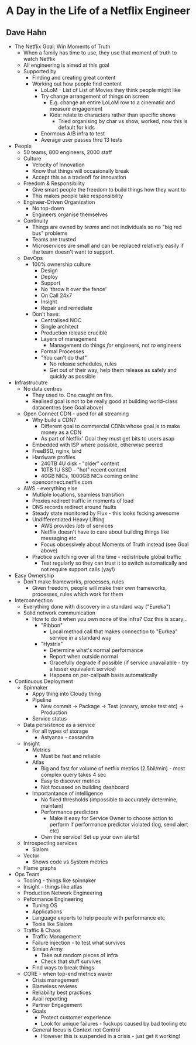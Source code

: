 # A Day in the Life of a Netflix Engineer
## Dave Hahn

* The Netflix Goal: Win Moments of Truth
  * When a family has time to use, they use that moment of truth to watch Netflix 
  * All engineering is aimed at this goal
  * Supported by
    * Finding and creating great content
    * Working out how people find content
      * LoLoM - List of List of Movies they think people might like
      * Try change arrangement of things on screen
        * E.g. change an entire LoLoM row to a cinematic and measure engagement
        * Kids: relate to characters rather than specific shows
          * Tried organising by char vs show, worked, now this is default for kids 
      * Enormous A/B infra to test 
      * Average user passes thru 13 tests
* People
  * 50 teams, 800 engineers, 2000 staff
  * Culture
    * Velocity of Innovation
    * Know that things will occasionally break
    * Accept this as a tradeoff for innovation
  * Freedom & Responsibility
    * Give smart people the freedom to build things how they want to
    * This makes people take responsibility
  * Engineer-Driven Organization
    * No top-down
    * Engineers organise themselves
  * Continuity
    * Things are owned by *teams* and not individuals so no "big red bus" problems
    * Teams are trusted
    * Microservices are small and can be replaced relatively easily if the team doesn't want to support.
  * DevOps
    * 100% ownership culture
      * Design
      * Deploy
      * Support
      * No 'throw it over the fence'
      * On Call 24x7
      * Insight
      * Repair and remediate
    * Don't have:
      * Centralised NOC
      * Single architect
      * Production release crucible
      * Layers of management
        * Management do things *for* engineers, not *to* engineers
      * Formal Processes
      * "You can't do that"
        * No release schedules, rules
        * Get out of their way, help them release as safely and quickly as possible
* Infrastrucutre
  * No data centres
    * They used to. One caught on fire.
    * Realised goal is not to be really good at building world-class datacentres (see Goal above)
  * Open Connect CDN - used for all streaming
    * Why build a CDN?
      * Different goal to commercial CDNs whose goal is to make money as a CDN
      * As part of Netflix' Goal they must get bits to users asap
    * Embedded with ISP where possible, otherwise peered
    * FreeBSD, nginx, bird
    * Hardware profiles
      * 240TB 4U disk - "older" content
      * 10TB 1U SSD - "hot" recent content
      * 40GB NICs, 1000GB NICs coming online
    * openconnect.netflix.com
  * AWS - everything else
    * Mutliple locations, seamless transition
     * Proxies redirect traffic in moments of load
     * DNS records redirect around faults
     * Steady state monitored by Flux - this looks fscking awesome
    * Undifferentiated Heavy Lifting
      * AWS provides *lots* of services
      * Netflix doesn't have to care about building things like messaging etc
      * Focus obsessively about Moments of Truth instead (see Goal above)
    * Practice switching over all the time - redistribute global traffic
      * Test regularly so they can trust it to switch automatically and not require support calls (yay!) 
* Easy Ownership
  * Don't make frameworks, processes, rules
    * Given freedom, people will make their own frameworks, processes, rules which work for them
* Interconnection
  * Everything done with discovery in a standard way ("Eureka")
  * Solid network communication
    * How to do it when you own none of the infra? Coz this is scary...
      * "Ribbon"
        * Local method call that makes connection to "Eurkea" service in a standard way
      * "Hystrix"
        * Determine what's normal performance
        * Report when outside normal
        * Gracefully degrade if possible (if service unavailable - try a lesser equivalent service)
        * Happens on per-callpath basis automatically
* Continuous Deployment
  * Spinnaker 
    * Appy thing into Cloudy thing
    * Pipeline
      * New commit -> Package -> Test (canary, smoke test etc) -> Production
    * Service status
  * Data persistence as a service
    * For all types of storage 
      * Astyanax - cassandra
  * Insight
    * Metrics
      * Must be fast and reliable
    * Atlas
      * Big and fast for volume of netflix metrics (2.5bil/min) - most complex query takes 4 sec
      * Easy to discover metrics
      * Not focussed on building dashboard
    * Importantance of intelligence
      * No fixed thresholds (impossible to accurately determine, maintain)
      * Performance predictors
        * Make it easy for Service Owner to choose action to perform if performance predictor violated (log, send alert etc)
      * Own the service! Set up your own alerts!
  * Introspecting services
    * Slalom
  * Vector
    * Shows code vs System metrics
  * Flame graphs
* Ops Team
  * Tooling - things like spinnaker
  * Insight - things like atlas
  * Production Network Engineering
  * Peformance Engineering
    * Tuning OS
    * Applications
    * Language experts to help people with performance etc
    * Tools like Slalom
  * Traffic & Chaos
    * Traffic Management
    * Failure injection - to test what survives
    * Simian Army
      * Take out random pieces of infra
      * Check that stuff survives
    * Find ways to break things
  * CORE - when top-end metrics waver
    * Crisis management
    * Blameless reviews
    * Reliability best practices
    * Avail reporting
    * Partner Engagement
    * Goals
      * Protect customer experience
      * Look for unique failures - fuckups caused by bad tooling etc
    * General focus is Context not Control
      * However this is suspended in a crisis - just get it working!
